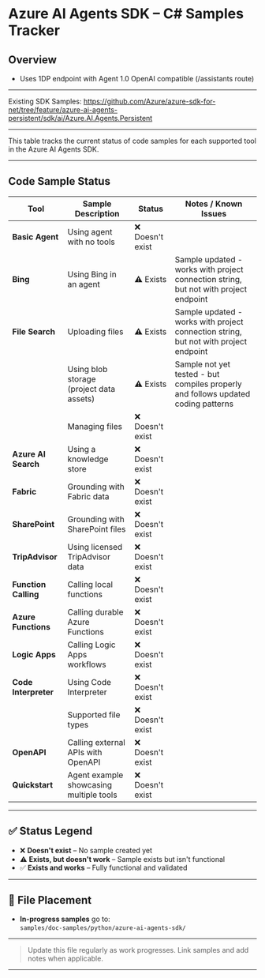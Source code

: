 # Azure AI Agents SDK – C# Samples Tracker

## Overview
- Uses 1DP endpoint with Agent 1.0 OpenAI compatible (/assistants route)

---
Existing SDK Samples: https://github.com/Azure/azure-sdk-for-net/tree/feature/azure-ai-agents-persistent/sdk/ai/Azure.AI.Agents.Persistent

---
This table tracks the current status of code samples for each supported tool in the Azure AI Agents SDK.

---

## Code Sample Status

| Tool               | Sample Description                     | Status          | Notes / Known Issues                          |
|--------------------|-----------------------------------------|-----------------|-----------------------------------------------|
| **Basic Agent**    | Using agent with no tools              | ❌ Doesn't exist|                                               |
| **Bing**           | Using Bing in an agent                 | ⚠️ Exists| Sample updated - works with project connection string, but not with project endpoint |
| **File Search**    | Uploading files                        | ⚠️ Exists| Sample updated - works with project connection string, but not with project endpoint |
|                    | Using blob storage (project data assets)| ⚠️ Exists| Sample not yet tested - but compiles properly and follows updated coding patterns |
|                    | Managing files                         | ❌ Doesn't exist|                                               |
| **Azure AI Search**| Using a knowledge store                | ❌ Doesn't exist|                                               |
| **Fabric**         | Grounding with Fabric data             | ❌ Doesn't exist|                                               |
| **SharePoint**     | Grounding with SharePoint files        | ❌ Doesn't exist|                                               |
| **TripAdvisor**    | Using licensed TripAdvisor data        | ❌ Doesn't exist|                                               |
| **Function Calling**| Calling local functions               | ❌ Doesn't exist|                                               |
| **Azure Functions**| Calling durable Azure Functions        | ❌ Doesn't exist|                                               |
| **Logic Apps**     | Calling Logic Apps workflows           | ❌ Doesn't exist|                                               |
| **Code Interpreter**| Using Code Interpreter                | ❌ Doesn't exist|                                               |
|                    | Supported file types                   | ❌ Doesn't exist|                                               |
| **OpenAPI**        | Calling external APIs with OpenAPI     | ❌ Doesn't exist|                                               |
| **Quickstart**     | Agent example showcasing multiple tools| ❌ Doesn't exist|                                               |

---

## ✅ Status Legend

- ❌ **Doesn't exist** – No sample created yet  
- ⚠️ **Exists, but doesn't work** – Sample exists but isn't functional
- ✅ **Exists and works** – Fully functional and validated

---

## 📁 File Placement

- **In-progress samples** go to:  
  `samples/doc-samples/python/azure-ai-agents-sdk/`

---

> Update this file regularly as work progresses. Link samples and add notes when applicable.

---
